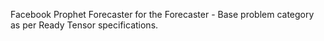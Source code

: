 Facebook Prophet Forecaster for the Forecaster - Base problem category as per Ready Tensor specifications.

